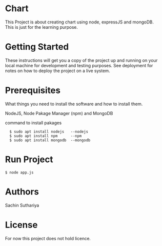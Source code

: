 # Chart

This Project is about creating chart using node, expressJS and mongoDB. This is just for the learning purpose.

# Getting Started

These instructions will get you a copy of the project up and running on your local machine for development and testing purposes. See deployment for notes on how to deploy the project on a live system.

# Prerequisites

What things you need to install the software and how to install them.

NodeJS,
Node Pakage Manager (npm) and
MongoDB

command to install pakages

      $ sudo apt install nodejs   --nodejs
      $ sudo apt install npm      --npm
      $ sudo apt install mongodb  --mongodb


# Run Project
```
$ node app.js
```
# Authors

Sachin Suthariya

# License

For now this project does not hold licence.
